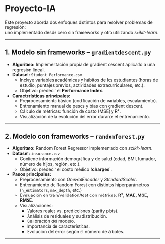 # Proyecto-IA

Este proyecto aborda dos enfoques distintos para resolver problemas de regresión:  
uno implementado desde cero sin frameworks y otro utilizando _scikit-learn_.

---

## 1. Modelo sin frameworks – `gradientdescent.py`

- **Algoritmo:** Implementación propia de gradient descent aplicado a una regresión lineal.  
- **Dataset:** `Student_Performance.csv`  
  - Incluye variables académicas y hábitos de los estudiantes (horas de estudio, puntajes previos, actividades extracurriculares, etc.).  
  - Objetivo: predecir el **Performance Index**.  
- **Características principales:**  
  - Preprocesamiento básico (codificación de variables, escalamiento).  
  - Entrenamiento manual de pesos y bias con gradient descent.  
  - Cálculo de métricas: función de costo (MSE) y R².  
  - Visualización de la evolución del error durante el entrenamiento.

---

## 2. Modelo con frameworks – `randomforest.py`

- **Algoritmo:** Random Forest Regressor implementado con _scikit-learn_.  
- **Dataset:** `insurance.csv`  
  - Contiene información demográfica y de salud (edad, BMI, fumador, número de hijos, región, etc.).  
  - Objetivo: predecir el costo médico (**charges**).  
- **Pasos principales:**  
  - Preprocesamiento con _OneHotEncoder_ y _StandardScaler_.  
  - Entrenamiento de Random Forest con distintos hiperparámetros (`n_estimators`, `max_depth`, etc.).  
  - Evaluación en train/validation/test con métricas: **R², MAE, MSE, RMSE**.  
  - Visualizaciones:  
    - Valores reales vs. predicciones (parity plots).  
    - Análisis de residuales y su distribución.  
    - Calibración del modelo.  
    - Importancia de características.  
    - Evolución del error según el número de árboles.

---
